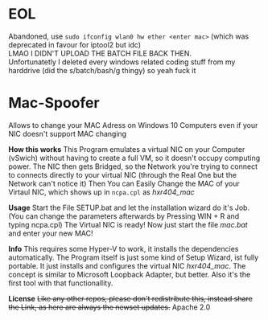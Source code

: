 # EOL
Abandoned, use `sudo ifconfig wlan0 hw ether <enter mac>` (which was deprecated in favour for iptool2 but idc)<br>
LMAO I DIDN'T UPLOAD THE BATCH FILE BACK THEN.
<br>Unfortunatetly I deleted every windows related coding stuff from my harddrive (did the s/batch/bash/g thingy) so yeah fuck it

# Mac-Spoofer
Allows to change your MAC Adress on Windows 10 Computers even if your NIC doesn't support MAC changing

**How this works**
This Program emulates a virtual NIC on your Computer (vSwich) without having to create a full VM, so it doesn't occupy computing power.
The NIC then gets Bridged, so the Network you're trying to connect to connects directly to your virtual NIC (through the Real One but the Network can't notice it)
Then You can Easily Change the MAC of your Virtaul NIC, which shows up in `ncpa.cpl` as *hxr404_mac*

**Usage**
Start the File SETUP.bat and let the installation wizard do it's Job. (You can change the parameters afterwards by Pressing WIN + R and typing ncpa.cpl)
The Virtual NIC is ready! Now just start the file *mac.bat* and enter your new MAC!

**Info**
This requires some Hyper-V to work, it installs the dependencies automatically. The Program itself is just some kind of Setup Wizard, ist fully portable. It just installs and configures the virtual NIC *hxr404_mac*. The concept is similar to Microsoft Loopback Adapter, but better. Also it's the first tool with that functionallity.

**License**
<del>Like any other repos, please don't redistribute this, instead share the Link, as here are always the newset updates.</del>
Apache 2.0
